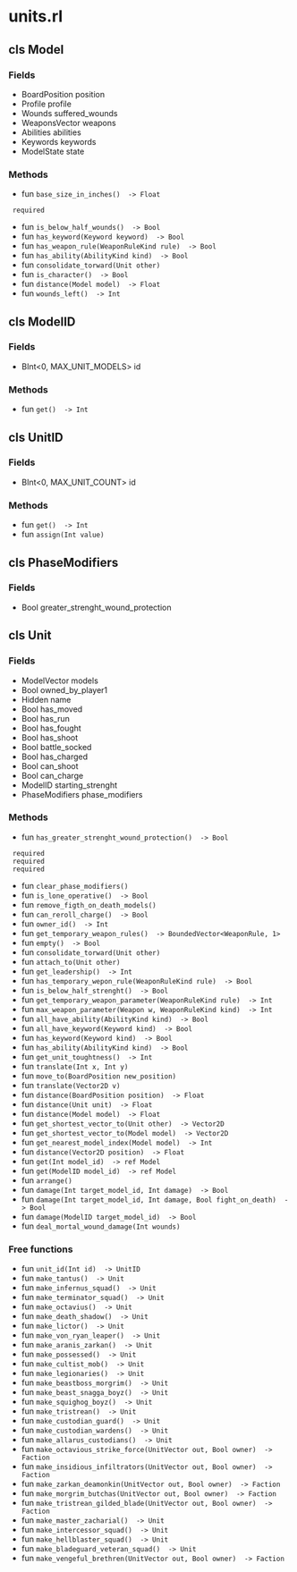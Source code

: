 # units.rl

## cls Model

### Fields

* BoardPosition position
* Profile profile
* Wounds suffered_wounds
* WeaponsVector weapons
* Abilities abilities
* Keywords keywords
* ModelState state

### Methods

* fun `base_size_in_inches()  -> Float`
```
 required
```
* fun `is_below_half_wounds()  -> Bool`
* fun `has_keyword(Keyword keyword)  -> Bool`
* fun `has_weapon_rule(WeaponRuleKind rule)  -> Bool`
* fun `has_ability(AbilityKind kind)  -> Bool`
* fun `consolidate_torward(Unit other) `
* fun `is_character()  -> Bool`
* fun `distance(Model model)  -> Float`
* fun `wounds_left()  -> Int`

## cls ModelID

### Fields

* BInt<0, MAX_UNIT_MODELS> id

### Methods

* fun `get()  -> Int`

## cls UnitID

### Fields

* BInt<0, MAX_UNIT_COUNT> id

### Methods

* fun `get()  -> Int`
* fun `assign(Int value) `

## cls PhaseModifiers

### Fields

* Bool greater_strenght_wound_protection

## cls Unit

### Fields

* ModelVector models
* Bool owned_by_player1
* Hidden<String> name
* Bool has_moved
* Bool has_run
* Bool has_fought
* Bool has_shoot
* Bool battle_socked
* Bool has_charged
* Bool can_shoot
* Bool can_charge
* ModelID starting_strenght
* PhaseModifiers phase_modifiers

### Methods

* fun `has_greater_strenght_wound_protection()  -> Bool`
```
 required
 required
 required
```
* fun `clear_phase_modifiers() `
* fun `is_lone_operative()  -> Bool`
* fun `remove_figth_on_death_models() `
* fun `can_reroll_charge()  -> Bool`
* fun `owner_id()  -> Int`
* fun `get_temporary_weapon_rules()  -> BoundedVector<WeaponRule, 1>`
* fun `empty()  -> Bool`
* fun `consolidate_torward(Unit other) `
* fun `attach_to(Unit other) `
* fun `get_leadership()  -> Int`
* fun `has_temporary_wepon_rule(WeaponRuleKind rule)  -> Bool`
* fun `is_below_half_strenght()  -> Bool`
* fun `get_temporary_weapon_parameter(WeaponRuleKind rule)  -> Int`
* fun `max_weapon_parameter(Weapon w, WeaponRuleKind kind)  -> Int`
* fun `all_have_ability(AbilityKind kind)  -> Bool`
* fun `all_have_keyword(Keyword kind)  -> Bool`
* fun `has_keyword(Keyword kind)  -> Bool`
* fun `has_ability(AbilityKind kind)  -> Bool`
* fun `get_unit_toughtness()  -> Int`
* fun `translate(Int x, Int y) `
* fun `move_to(BoardPosition new_position) `
* fun `translate(Vector2D v) `
* fun `distance(BoardPosition position)  -> Float`
* fun `distance(Unit unit)  -> Float`
* fun `distance(Model model)  -> Float`
* fun `get_shortest_vector_to(Unit other)  -> Vector2D`
* fun `get_shortest_vector_to(Model model)  -> Vector2D`
* fun `get_nearest_model_index(Model model)  -> Int`
* fun `distance(Vector2D position)  -> Float`
* fun `get(Int model_id)  -> ref Model`
* fun `get(ModelID model_id)  -> ref Model`
* fun `arrange() `
* fun `damage(Int target_model_id, Int damage)  -> Bool`
* fun `damage(Int target_model_id, Int damage, Bool fight_on_death)  -> Bool`
* fun `damage(ModelID target_model_id)  -> Bool`
* fun `deal_mortal_wound_damage(Int wounds) `


### Free functions

* fun `unit_id(Int id)  -> UnitID`
* fun `make_tantus()  -> Unit`
* fun `make_infernus_squad()  -> Unit`
* fun `make_terminator_squad()  -> Unit`
* fun `make_octavius()  -> Unit`
* fun `make_death_shadow()  -> Unit`
* fun `make_lictor()  -> Unit`
* fun `make_von_ryan_leaper()  -> Unit`
* fun `make_aranis_zarkan()  -> Unit`
* fun `make_possessed()  -> Unit`
* fun `make_cultist_mob()  -> Unit`
* fun `make_legionaries()  -> Unit`
* fun `make_beastboss_morgrim()  -> Unit`
* fun `make_beast_snagga_boyz()  -> Unit`
* fun `make_squighog_boyz()  -> Unit`
* fun `make_tristrean()  -> Unit`
* fun `make_custodian_guard()  -> Unit`
* fun `make_custodian_wardens()  -> Unit`
* fun `make_allarus_custodians()  -> Unit`
* fun `make_octavious_strike_force(UnitVector out, Bool owner)  -> Faction`
* fun `make_insidious_infiltrators(UnitVector out, Bool owner)  -> Faction`
* fun `make_zarkan_deamonkin(UnitVector out, Bool owner)  -> Faction`
* fun `make_morgrim_butchas(UnitVector out, Bool owner)  -> Faction`
* fun `make_tristrean_gilded_blade(UnitVector out, Bool owner)  -> Faction`
* fun `make_master_zacharial()  -> Unit`
* fun `make_intercessor_squad()  -> Unit`
* fun `make_hellblaster_squad()  -> Unit`
* fun `make_bladeguard_veteran_squad()  -> Unit`
* fun `make_vengeful_brethren(UnitVector out, Bool owner)  -> Faction`

